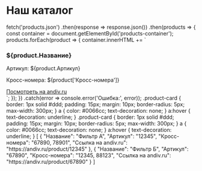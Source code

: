 <!DOCTYPE html>
<html>
<head>
    <title>Каталог фильтров</title>
    <link rel="stylesheet" href="style.css">
</head>
<body>
    <h1>Наш каталог</h1>
    <div id="products-container"></div>
    <script src="script.js"></script>
</body>
</html>
fetch('products.json')
    .then(response => response.json())
    .then(products => {
        const container = document.getElementById('products-container');
        products.forEach(product => {
            container.innerHTML += `
                <div class="product-card">
                    <h3>${product.Название}</h3>
                    <p>Артикул: ${product.Артикул}</p>
                    <p>Кросс-номера: ${product['Кросс-номера']}</p>
                    <a href="${product['Ссылка на andiv.ru']}" target="_blank">Посмотреть на andiv.ru</a>
                </div>
            `;
        });
    })
    .catch(error => console.error('Ошибка:', error));
    .product-card {
    border: 1px solid #ddd;
    padding: 15px;
    margin: 10px;
    border-radius: 5px;
    max-width: 300px;
}
a {
    color: #0066cc;
    text-decoration: none;
}
a:hover {
    text-decoration: underline;
}
.product-card {
    border: 1px solid #ddd;
    padding: 15px;
    margin: 10px;
    border-radius: 5px;
    max-width: 300px;
}
a {
    color: #0066cc;
    text-decoration: none;
}
a:hover {
    text-decoration: underline;
}
[
    {
        "Название": "Фильтр А",
        "Артикул": "12345",
        "Кросс-номера": "67890, 78901",
        "Ссылка на andiv.ru": "https://andiv.ru/product/12345"
    },
    {
        "Название": "Фильтр Б",
        "Артикул": "67890",
        "Кросс-номера": "12345, 88123",
        "Ссылка на andiv.ru": "https://andiv.ru/product/67890"
    }
]
